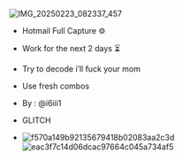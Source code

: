 ![IMG_20250223_082337_457](https://github.com/user-attachments/assets/1a62fecb-a169-4b42-aaaa-d1ed476d5773)

- Hotmail Full Capture ⚙️
- Work for the next 2 days ⏳
- Try to decode i’ll fuck your mom 
- Use fresh combos 
- By : @i6iii1

- GLITCH
- ![f570a149b92135679418b02083aa2c3d](https://github.com/user-attachments/assets/6c403c1c-aa04-4d00-8ea6-f2b7acb0f614)
![eac3f7c14d06dcac97664c045a734af5](https://github.com/user-attachments/assets/55e0dabd-64a4-4ddc-8310-6418d0739986)

